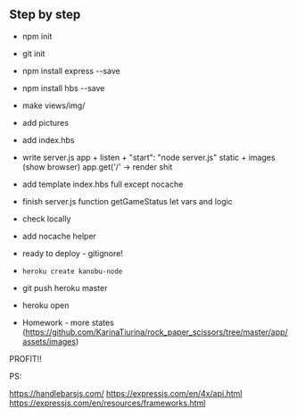 




## Step by step

- npm init
- git init
- npm install express --save
- npm install hbs --save
- make views/img/
- add pictures
- add index.hbs
- write server.js 
  app + listen + "start": "node server.js"
  static + images (show browser)
  app.get('/' -> render shit
- add template
  index.hbs full except nocache
  
- finish server.js
  function getGameStatus
  let vars and logic

- check locally
- add nocache helper

- ready to deploy - gitignore!
- `heroku create kanobu-node`  
- git push heroku master
- heroku open
- Homework - more states (https://github.com/KarinaTiurina/rock_paper_scissors/tree/master/app/assets/images)

PROFIT!!

PS:

https://handlebarsjs.com/
https://expressjs.com/en/4x/api.html
https://expressjs.com/en/resources/frameworks.html

   
    
  
